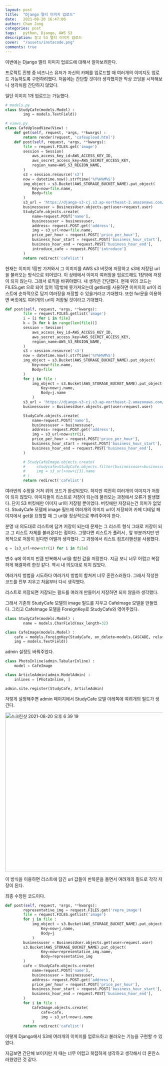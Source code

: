 ```yaml
---
layout: post
title:  "Django 멀티 이미지 업로드"
date:   2021-08-20 16:47:00
author: Chan Jong
categories: post
tags:	python, Django, AWS S3
description: 장고 S3 멀티 이미지 업로드
cover:  "/assets/instacode.png"
comments: true
---
```


이번에는 Django 멀티 이미지 업로드에 대해서 알아보려한다.

프로젝트 진행 중 비즈니스 유저가 자신의 카페를 업로드할 때 여러개의 이미지도 업로드 가능하도록 구현하려했다. 처음에는 간단할 것이라 생각했지만 막상 코딩을 시작해보니 생각처럼 간단하지 않았다.

일단 이미지 1개 업로드는 가능했다. 

```python
# models.py
class StudyCafe(models.Model) :
		img = models.TextField()
```

```python
# views.py
class CafeUploadView(View) :
    def get(self, request, *args, **kwargs) :
        return render(request, 'cafeupload.html')
    def post(self, request, *args, **kwargs):
        file = request.FILES.get('image')
        session = Session(
            aws_access_key_id=AWS_ACCESS_KEY_ID,
            aws_secret_access_key=AWS_SECRET_ACCESS_KEY,
            region_name=AWS_S3_REGION_NAME,
        )
        s3 = session.resource('s3')
        now = datetime.now().strftime('%Y%H%M%S')
        img_object = s3.Bucket(AWS_STORAGE_BUCKET_NAME).put_object(
            Key=now+file.name,
            Body=file
        )
        s3_url = 'https://django-s3-cj.s3.ap-northeast-2.amazonaws.com/'
        businessuser = BusinessUser.objects.get(user=request.user)
        StudyCafe.objects.create(
            name=request.POST['name'],
            businessuser = businessuser,
            address= request.POST.get('address'),
            img = s3_url+now+file.name,
            price_per_hour = request.POST['price_per_hour'],
            business_hour_start = request.POST['business_hour_start'],
            business_hour_end = request.POST['business_hour_end'],
            introduce_cafe = request.POST['introduce']
        )
        return redirect('cafelist')
```

현재는 이미지 1장만 가져와서 그 이미지를 AWS s3 버킷에 저장하고 s3에 저장된 url을 불러오는 방식으로 되어있다. 이 상태에서 이미지 여러장을 업로드해도 1장밖에 저장이 되지 않는다. 그래서 로직을 바꿔야했다. 내 생각은 간단했다. 현재 위의 코드는 FILES.get 으로 되어 있어 1장밖에 못가져오는데 getlist를 사용하면 이미지의 url이 리스트에 순차적으로 담겨 여러장을 저장할 수 있을거라고 기대했다. 또한 for문을 이용하면 버킷에도 여러개의 url이 저장될 것이라고 기대했다. 

```python
def post(self, request, *args, **kwargs):
        file = request.FILES.getlist('image')
        i = [i for i in file]
        k = [k for k in range(len(file))]
        session = Session(
            aws_access_key_id=AWS_ACCESS_KEY_ID,
            aws_secret_access_key=AWS_SECRET_ACCESS_KEY,
            region_name=AWS_S3_REGION_NAME,
        )
        s3 = session.resource('s3')
        now = datetime.now().strftime('%Y%H%M%S')
        img_object = s3.Bucket(AWS_STORAGE_BUCKET_NAME).put_object(
            Key=now+file.name,
            Body=file
        )
        for j in file :
            img_object = s3.Bucket(AWS_STORAGE_BUCKET_NAME).put_object(
                Key=now+j.name,
                Body=j.name
            )
        s3_url = 'https://django-s3-cj.s3.ap-northeast-2.amazonaws.com/'
        businessuser = BusinessUser.objects.get(user=request.user)

        StudyCafe.objects.create(
            name=request.POST['name'],
            businessuser = businessuser,
            address= request.POST.get('address'),
            img = s3_url+now+str(i),
            price_per_hour = request.POST['price_per_hour'],
            business_hour_start = request.POST['business_hour_start'],
            business_hour_end = request.POST['business_hour_end'],
        )

        # StudyCafeImage.objects.create(
        #     studycafe=StudyCafe.objects.filter(businessuser=businessuser),
        #     img = s3_url+now+i[3].name
        # )
        return redirect('cafelist')
```

여러번의 수정을 거쳐 위의 코드가 완성되었다. 하지만 여전히 여러개의 이미지가 저장이 되지 않았다. 이미지들이 리스트로 저장이 되는데 불러오는 과정에서 오류가 발생했다. 단지 S3 버킷에만 이미지 url이 저장될 뿐이었다. 버킷에만 저장되는건 의미가  없었다. StudyCafe 모델에 image 필드에 여러개의 이미지 url이 저장되어 카페 디테일 페이지에서 get을 요청할 때 그 url을 정상적으로 뿌려주어야 한다. 

분명 내 의도대로 리스트에 담겨 저장이 되는데 문제는 그 리스트 형식 그대로 저장이 되고 그 리스트 자체를 불러온다는 점이다. 그렇다면 리스트가 풀려서 , 앞 부분까지만 반복적으로 저장이 된다면 어떨까 생각했다. 그 과정에서 리스트 컴프리핸션을 사용했다.

```python
q = [s3_url+now+str(i) for i in file]
```

변수 q에 이미지 만큼 반복해서 url을 합친 값을 저장한다. 지금 보니 너무 어렵고 복잡하게 해결하려 한것 같다. 역시 내 의도대로 되지 않았다.

여러가지 방법을 시도하다 여러가지 방법이 합쳐져 너무 혼란스러웠다. 그래서 작성한 코드를 전부 지우고 처음부터 다시 생각했다.

리스트로 저장되면 저장되는 필드를 여러개 만들어서 저장하면 되지 않을까 생각했다. 

그래서 기존의 StudyCafe 모델의 image 필드를 지우고 CafeImage 모델을 만들었다. 그리고 CafeImage 모델을 ForeignKey로 StudyCafe와 엮어주었다.

```python
class StudyCafe(models.Model) :
		name = models.CharField(max_length=32)

class CafeImage(models.Model) :
    cafe = models.ForeignKey(StudyCafe, on_delete=models.CASCADE, related_name='cafe_image')
    img = models.TextField()
```

admin 설정도 바꿔주었다.

```python
class PhotoInline(admin.TabularInline) :
    model = CafeImage

class ArticleAdmin(admin.ModelAdmin) :
    inlines = [PhotoInline, ]

admin.site.register(StudyCafe, ArticleAdmin)
```

저렇게 설정해주면 admin 페이지에서 StudyCafe 모델 아레쪽에 여려개의 필드가 생긴다.

<img width="509" alt="스크린샷 2021-08-20 오후 6 39 19" src="https://user-images.githubusercontent.com/77820288/130215465-9112b1e7-f624-4ef2-af70-9f53a3c26890.png">


이 방식을 이용하면 리스트에 담긴 url 값들이 반복문을 돌면서 여려개의 필드로 각각 저장이 된다. 

최종 수정된 코드이다.

```python
def post(self, request, *args, **kwargs):
        representative_img = request.FILES.get('repre_image')
        file = request.FILES.getlist('image')
        for j in file :
            img_object = s3.Bucket(AWS_STORAGE_BUCKET_NAME).put_object(
                Key=now+j.name,
                Body=j
            )
        businessuser = BusinessUser.objects.get(user=request.user)
        s3.Bucket(AWS_STORAGE_BUCKET_NAME).put_object(
                Key=now+representative_img.name,
                Body=representative_img
        )
        cafe = StudyCafe.objects.create(
            name=request.POST['name'],
            businessuser = businessuser,
            address= request.POST.get('address'),
            price_per_hour = request.POST['price_per_hour'],
            business_hour_start = request.POST['business_hour_start'],
            business_hour_end = request.POST['business_hour_end'],
        )
        for i in file :
            CafeImage.objects.create(
                cafe=cafe,
                img = s3_url+now+i.name
            )
        return redirect('cafelist')
```

이렇게 Django에서 S3에 여러개의 이미지를 업로드하고 불러오는 기능을 구현할 수 있었다. 

지금보면 간단해 보이지만 저 때는 너무 어렵고 복잡하게 생각하고 생각해서 더 혼란스러웠었던 것 같다.